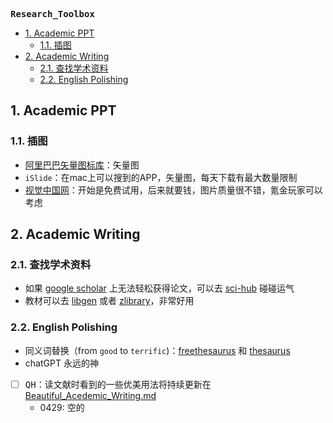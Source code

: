 **<kbd>Research_Toolbox</kbd>** 


- [1. Academic PPT](#1-academic-ppt)
  - [1.1. 插图](#11-插图)
- [2. Academic Writing](#2-academic-writing)
  - [2.1. 查找学术资料](#21-查找学术资料)
  - [2.2. English Polishing](#22-english-polishing)





## 1. Academic PPT

### 1.1. 插图

- [阿里巴巴矢量图标库](https://www.iconfont.cn/)：矢量图
- `iSlide`：在mac上可以搜到的APP，矢量图，每天下载有最大数量限制
- [视觉中国网](https://www.vcg.com/creative-illustration/feibuxueguan/)：开始是免费试用，后来就要钱，图片质量很不错，氪金玩家可以考虑

## 2. Academic Writing

### 2.1. 查找学术资料

- 如果 [google scholar](https://scholar.google.com/) 上无法轻松获得论文，可以去 [sci-hub](https://sci-hub.hkvisa.net/) 碰碰运气
- 教材可以去 [libgen](http://libgen.rs/) 或者 [zlibrary](https://cn1lib.is)，非常好用

### 2.2. English Polishing

- 同义词替换（from `good` to `terrific`)：[freethesaurus](https://www.freethesaurus.com/) 和 [thesaurus](https://www.thesaurus.com/) 
- chatGPT 永远的神
- [ ] <kbd>QH</kbd>：读文献时看到的一些优美用法将持续更新在[Beautiful_Acedemic_Writing.md](./Beautiful_Acedemic_Writing.md)
  - 0429: 空的
